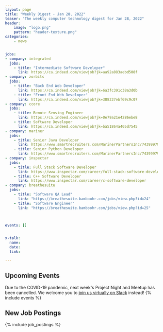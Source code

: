 ```yaml
---
layout: page
title: "Weekly Digest - Jan 28, 2022"
teaser: "The weekly computer technology digest for Jan 28, 2022"
header:
    image: "logo.png"
    pattern: "header-texture.png"
categories:
    - news


jobs:
- company: integrated
  jobs:
    - title: "Intermediate Software Developer"
      link: https://ca.indeed.com/viewjob?jk=aa92a083aebd508f
- company: zorbits
  jobs:
    - title: "Back End Web Developer"
      link: https://ca.indeed.com/viewjob?jk=6a3fc391c38a3d0b
    - title: "Front End Web Developer"
      link: https://ca.indeed.com/viewjob?jk=388237ebf69c9c07
- company: ccore
  jobs:
    - title: Remote Sensing Engineer
      link: https://ca.indeed.com/viewjob?jk=0e79a21e4286ebe8
    - title: Software Developer
      link: https://ca.indeed.com/viewjob?jk=ba51864a405d7545
- company: mariner
  jobs:
    - title: Senior Java Developer
      link: https://www.smartrecruiters.com/MarinerPartnersInc/743999799702368-senior-java-developer
    - title: Senior Python Developer
      link: https://www.smartrecruiters.com/MarinerPartnersInc/743999799612047-senior-python-developer
- company: inspectar
  jobs:
    - title: Full Stack Software Developer
      link: https://www.inspectar.com/career/full-stack-software-developer
    - title: C++ Software Developer
      link: https://www.inspectar.com/career/c-software-developer
- company: breathesuite
  jobs:
    - title: "Software QA Lead"
      link: "https://breathesuite.bamboohr.com/jobs/view.php?id=24"
    - title: "Software Engineer"
      link: "https://breathesuite.bamboohr.com/jobs/view.php?id=25"



events: []


x-talk:
  name:
  date:
  link:

---
```


## Upcoming Events
Due to the COVID-19 pandemic, next week's Project Night and Meetup has been cancelled. We welcome you to [join us virtually on Slack](https://join.slack.com/t/ctsnl/shared_invite/enQtNzE5Mzc1OTA3ODI2LTdhODg1ZTQ4YTMwNDRkYzI2OWZjOTZmYWZjNjA3N2QzMTRiZWEyNmI0MTRmYjNjMDFhZGUxNzlhY2I5YjEwMTk) instead!
{% include events %}

## New Job Postings
{% include job_postings %}
